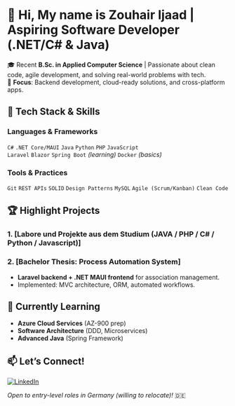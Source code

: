 # 👋 Hi, My name is Zouhair Ijaad | Aspiring Software Developer (.NET/C# & Java)

🎓 Recent **B.Sc. in Applied Computer Science** | Passionate about clean code, agile development, and solving real-world problems with tech.  
🚀 **Focus**: Backend development, cloud-ready solutions, and cross-platform apps.

## 🔧 **Tech Stack & Skills**
### **Languages & Frameworks**
`C#` `.NET Core/MAUI` `Java` `Python` `PHP` `JavaScript`  
`Laravel` `Blazor` `Spring Boot` *(learning)* `Docker` *(basics)*

### **Tools & Practices**
`Git` `REST APIs` `SOLID` `Design Patterns` `MySQL` `Agile (Scrum/Kanban)` `Clean Code`

## 🏆 **Highlight Projects**
### 1. [Labore und Projekte aus dem Studium (JAVA / PHP / C# / Python / Javascript)]

### 2. [Bachelor Thesis: Process Automation System]
   - **Laravel backend + .NET MAUI frontend** for association management.
   - Implemented: MVC architecture, ORM, automated workflows.


## 🌱 **Currently Learning**
- **Azure Cloud Services** (AZ-900 prep)
- **Software Architecture** (DDD, Microservices)
- **Advanced Java** (Spring Framework)

## 📫 **Let’s Connect!**
[![LinkedIn](https://img.shields.io/badge/LinkedIn-0077B5?style=flat&logo=linkedin&logoColor=white)]([https://linkedin.com/in/zouhair-ijaad/](https://www.linkedin.com/in/zouhair-ijaad/))

*Open to entry-level roles in Germany (willing to relocate)!* 🇩🇪  
